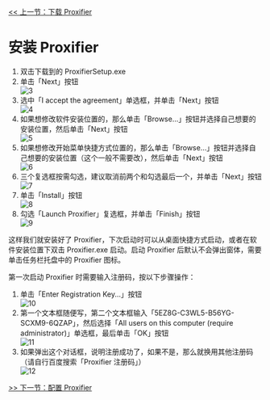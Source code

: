 [<< 上一节：下载 Proxifier](3.md)

# 安装 Proxifier

1. 双击下载到的 ProxifierSetup.exe  
1. 单击「Next」按钮  
   ![3](assets/3.png)
1. 选中「I accept the agreement」单选框，并单击「Next」按钮  
   ![4](assets/4.png)
1. 如果想修改软件安装位置的，那么单击「Browse...」按钮并选择自己想要的安装位置，然后单击「Next」按钮  
   ![5](assets/5.png)
1. 如果想修改开始菜单快捷方式位置的，那么单击「Browse...」按钮并选择自己想要的安装位置（这个一般不需要改），然后单击「Next」按钮  
   ![6](assets/6.png)
1. 三个复选框按需勾选，建议取消前两个和勾选最后一个，并单击「Next」按钮  
   ![7](assets/7.png)
1. 单击「Install」按钮  
   ![8](assets/8.png)
1. 勾选「Launch Proxifier」复选框，并单击「Finish」按钮  
   ![9](assets/9.png)

这样我们就安装好了 Proxifier，下次启动时可以从桌面快捷方式启动，或者在软件安装位置下双击 Proxifier.exe 启动。启动 Proxifier 后默认不会弹出窗体，需要单击任务栏托盘中的 Proxifier 图标。

第一次启动 Proxifier 时需要输入注册码，按以下步骤操作：
1. 单击「Enter Registration Key...」按钮   
   ![10](assets/10.png)
1. 第一个文本框随便写，第二个文本框输入「5EZ8G-C3WL5-B56YG-SCXM9-6QZAP」，然后选择「All users on this computer (require administrator)」单选框，最后单击「OK」按钮  
   ![11](assets/11.png)
1. 如果弹出这个对话框，说明注册成功了，如果不是，那么就换用其他注册码（请自行百度搜索「Proxifier 注册码」）  
   ![12](assets/12.png)

[>> 下一节：配置 Proxifier](5.md)